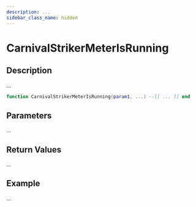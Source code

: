 ```yaml
---
description: ...
sidebar_class_name: hidden
---
```


# CarnivalStrikerMeterIsRunning

## Description

...

```lua
function CarnivalStrikerMeterIsRunning(param1, ...) --[[ ... ]] end
```

## Parameters

...

## Return Values

...

## Example

...

